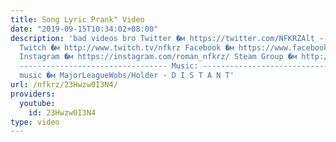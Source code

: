 ```yaml
---
title: Song Lyric Prank" Video
date: "2019-09-15T10:34:02+08:00"
description: 'bad videos bro Twitter �м https://twitter.com/NFKRZAlt ---------------------------------
  Twitch �м http://www.twitch.tv/nfkrz Facebook �м https://www.facebook.com/NFKRZ1
  Instagram �м https://instagram.com/roman_nfkrz/ Steam Group �м http://steamcommunity.com/groups/nfkrzgroup
  --------------------------------- Music: --------------------------------- Outro
  music �м MajorLeagueWobs/Holder - D I S T A N T'
url: /nfkrz/23Hwzw0I3N4/
providers:
  youtube:
    id: 23Hwzw0I3N4
type: video
---
```

